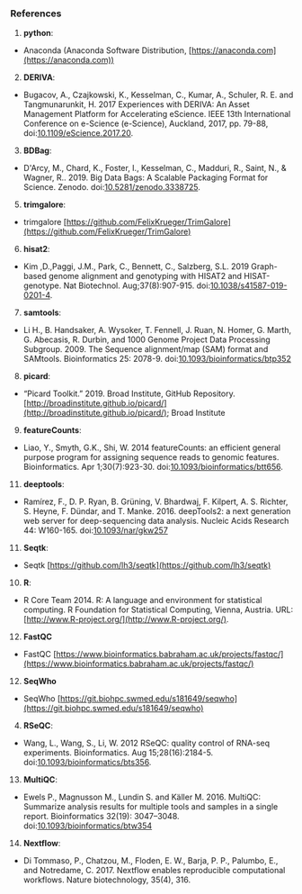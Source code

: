 ### References

1. **python**:
  * Anaconda (Anaconda Software Distribution, [https://anaconda.com](https://anaconda.com))

2. **DERIVA**:
  * Bugacov, A., Czajkowski, K., Kesselman, C., Kumar,  A., Schuler, R. E. and Tangmunarunkit, H. 2017 Experiences with DERIVA: An Asset Management Platform for Accelerating eScience. IEEE 13th International Conference on e-Science (e-Science), Auckland, 2017, pp. 79-88, doi:[10.1109/eScience.2017.20](https://doi.org/10.1109/eScience.2017.20).

3. **BDBag**:  
  * D'Arcy, M., Chard, K., Foster, I., Kesselman, C., Madduri, R., Saint, N., & Wagner, R.. 2019. Big Data Bags: A Scalable Packaging Format for Science. Zenodo. doi:[10.5281/zenodo.3338725](http://doi.org/10.5281/zenodo.3338725).

5. **trimgalore**:
  * trimgalore [https://github.com/FelixKrueger/TrimGalore](https://github.com/FelixKrueger/TrimGalore)

6. **hisat2**:
  * Kim ,D.,Paggi, J.M., Park, C., Bennett, C., Salzberg, S.L. 2019 Graph-based genome alignment and genotyping with HISAT2 and HISAT-genotype. Nat Biotechnol. Aug;37(8):907-915. doi:[10.1038/s41587-019-0201-4](https://doi.org/10.1038/s41587-019-0201-4).

7. **samtools**:
  * Li H., B. Handsaker, A. Wysoker, T. Fennell, J. Ruan, N. Homer, G. Marth, G. Abecasis, R. Durbin, and 1000 Genome Project Data Processing Subgroup. 2009. The Sequence alignment/map (SAM) format and SAMtools. Bioinformatics 25: 2078-9. doi:[10.1093/bioinformatics/btp352](http://dx.doi.org/10.1093/bioinformatics/btp352)

8. **picard**:
  * “Picard Toolkit.” 2019. Broad Institute, GitHub Repository. [http://broadinstitute.github.io/picard/](http://broadinstitute.github.io/picard/); Broad Institute

9. **featureCounts**:
  * Liao, Y., Smyth, G.K., Shi, W. 2014 featureCounts: an efficient general purpose program for assigning sequence reads to genomic features. Bioinformatics. Apr 1;30(7):923-30. doi:[10.1093/bioinformatics/btt656](https://doi.org/10.1093/bioinformatics/btt656).

11. **deeptools**:
  * Ramírez, F., D. P. Ryan, B. Grüning, V. Bhardwaj, F. Kilpert, A. S. Richter, S. Heyne, F. Dündar, and T. Manke. 2016. deepTools2: a next generation web server for deep-sequencing data analysis. Nucleic Acids Research 44: W160-165. doi:[10.1093/nar/gkw257](http://dx.doi.org/10.1093/nar/gkw257)

11. **Seqtk**:
  * Seqtk [https://github.com/lh3/seqtk](https://github.com/lh3/seqtk)

10. **R**:
  * R Core Team 2014. R: A language and environment for statistical computing. R Foundation for Statistical Computing, Vienna, Austria. URL:[http://www.R-project.org/](http://www.R-project.org/).

12. **FastQC**
  * FastQC [https://www.bioinformatics.babraham.ac.uk/projects/fastqc/](https://www.bioinformatics.babraham.ac.uk/projects/fastqc/)

12. **SeqWho**
  * SeqWho [https://git.biohpc.swmed.edu/s181649/seqwho](https://git.biohpc.swmed.edu/s181649/seqwho)

4. **RSeQC**:
  * Wang, L., Wang, S., Li, W. 2012 RSeQC: quality control of RNA-seq experiments. Bioinformatics. Aug 15;28(16):2184-5. doi:[10.1093/bioinformatics/bts356](https://doi.org/10.1093/bioinformatics/bts356).

13. **MultiQC**:
  * Ewels P., Magnusson M., Lundin S. and Käller M. 2016. MultiQC: Summarize analysis results for multiple tools and samples in a single report. Bioinformatics 32(19): 3047–3048. doi:[10.1093/bioinformatics/btw354](https://dx.doi.org/10.1093/bioinformatics/btw354)

14. **Nextflow**:
  * Di Tommaso, P., Chatzou, M., Floden, E. W., Barja, P. P., Palumbo, E., and Notredame, C. 2017. Nextflow enables reproducible computational workflows. Nature biotechnology, 35(4), 316.
